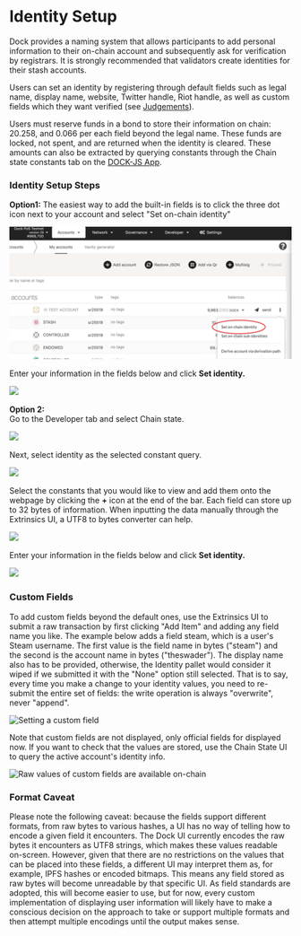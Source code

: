 # Identity Setup

Dock provides a naming system that allows participants to add personal information to their on-chain account and subsequently ask for verification by registrars. It is strongly recommended that validators create identities for their stash accounts.

Users can set an identity by registering through default fields such as legal name, display name, website, Twitter handle, Riot handle, as well as custom fields which they want verified \(see [Judgements](https://docs.dock.io/validators/identity-setup/judgements)\).

Users must reserve funds in a bond to store their information on chain: 20.258, and 0.066 per each field beyond the legal name. These funds are locked, not spent, and are returned when the identity is cleared. These amounts can also be extracted by querying constants through the Chain state constants tab on the [DOCK-JS App](https://fe.dock.io/#/chainstate/constants).

### Identity Setup Steps

**Option1:** The easiest way to add the built-in fields is to click the three dot icon next to your account and select "Set on-chain identity" 

![](../../.gitbook/assets/onchain-identity.png)

Enter your information in the fields below and click **Set identity.**

![](https://lh4.googleusercontent.com/ofBQG5o_5GpAMQBHz1vGoI4Mt3pgtf_fBBD3Da0XmZaDX-J9ry5nM6A0jDYqWiww9g7-z_gObdn_oQVLS6WbCXhsDXqTou9fT0C6CsHXcFUNaNosDG30U2XlANm0WwBqaCyNUr-C)

**Option 2:**  
Go to the Developer tab and select Chain state.

![](https://lh4.googleusercontent.com/ZW8kZ5Uu0kpp1cOsoWkA0F8QB7Tf4NlCAhcSUSHdlRKytYnL3ztCIGdismiZfQZ9vK6v8pgpeZK0N5pbdCJvaC_r8kZAEQVnQHzkGgEfmCZTZUiZso0UtbDrkVk7UBUoflWt-P6X)

Next, select identity as the selected constant query.

![](https://lh4.googleusercontent.com/m7Z3ltRU0uOpTXo5sxC4wz2bwGR8HCA2ET53egmJNu-Go83aVk9O2se0npSjulMc6LRJ0LjNrCn5-RrDaTUDgmO1V4MJbGCuEd6ydFauDzthx5sNxRL8nT9i2kxkqwIYHemQF-NA)

Select the constants that you would like to view and add them onto the webpage by clicking the **+** icon at the end of the bar. Each field can store up to 32 bytes of information. When inputting the data manually through the Extrinsics UI, a UTF8 to bytes converter can help. 

![](https://lh5.googleusercontent.com/v5h-vVhjHpgeyVJyRXlRIx2Kzm-VzlJlao-WtbTXQvMB1GP2QBkIfNuH2SjObYqJWNAp7miQ3eQhEeiQhGa6YN6qeKpU3-h5pQCNezf6Bu8JoLskEIKJFeWHZjcZBgsGNJ83RUdI)

Enter your information in the fields below and click **Set identity.**

![](https://lh4.googleusercontent.com/ofBQG5o_5GpAMQBHz1vGoI4Mt3pgtf_fBBD3Da0XmZaDX-J9ry5nM6A0jDYqWiww9g7-z_gObdn_oQVLS6WbCXhsDXqTou9fT0C6CsHXcFUNaNosDG30U2XlANm0WwBqaCyNUr-C)

### **Custom Fields**

To add custom fields beyond the default ones, use the Extrinsics UI to submit a raw transaction by first clicking "Add Item" and adding any field name you like. The example below adds a field steam, which is a user's Steam username. The first value is the field name in bytes \("steam"\) and the second is the account name in bytes \("theswader"\). The display name also has to be provided, otherwise, the Identity pallet would consider it wiped if we submitted it with the "None" option still selected. That is to say, every time you make a change to your identity values, you need to re-submit the entire set of fields: the write operation is always "overwrite", never "append".

![Setting a custom field](https://lh6.googleusercontent.com/OUth53YRlK9J-siS7o6WlsoYPhMdP-xoWI4_DVeu-FoQZfXQg5H5E4gW8O-2SO8yqf8vypk6YQeWoaLY0c0rpJ5FP6gnnyGbi4IOn_v9dxaAOG4YSQNjttX4_PCMCiOGfNh9ZYXq)

Note that custom fields are not displayed, only official fields for displayed now. If you want to check that the values are stored, use the Chain State UI to query the active account's identity info.

![Raw values of custom fields are available on-chain](https://lh3.googleusercontent.com/Xzckx1daTp1pC1iyQjjturhjb9d3rWzoHvbVzKwRZK2pt0UMKLY9hlBB-j1HJBBjkwJcpZh9qq-TNV2ilYRaUmP_-FNpsgcciVvt-kLorGLE9hK1EEChN1OrWsXVwPb26A9krsp5)

### **Format Caveat**

Please note the following caveat: because the fields support different formats, from raw bytes to various hashes, a UI has no way of telling how to encode a given field it encounters. The Dock UI currently encodes the raw bytes it encounters as UTF8 strings, which makes these values readable on-screen. However, given that there are no restrictions on the values that can be placed into these fields, a different UI may interpret them as, for example, IPFS hashes or encoded bitmaps. This means any field stored as raw bytes will become unreadable by that specific UI. As field standards are adopted, this will become easier to use, but for now, every custom implementation of displaying user information will likely have to make a conscious decision on the approach to take or support multiple formats and then attempt multiple encodings until the output makes sense.  


